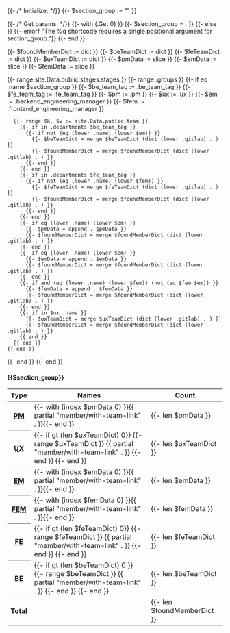 {{- /*  Initialize. */}}
{{- $section_group := "" }}

{{- /* Get params. */}}
{{- with (.Get 0) }}
  {{- $section_group = . }}
{{- else }}
  {{- errorf "The %q shortcode requires a single positional argument for section_group."}}
{{- end }}

{{- $foundMemberDict := dict }}
{{- $beTeamDict := dict }}
{{- $feTeamDict := dict }}
{{- $uxTeamDict := dict }}
{{- $pmData := slice }}
{{- $emData := slice }}
{{- $femData := slice }}

{{- range site.Data.public.stages.stages }}
  {{- range .groups }}
    {{- if eq .name $section_group }}
      {{- $be_team_tag := .be_team_tag }}
      {{- $fe_team_tag := .fe_team_tag }}
      {{- $pm := .pm }}
      {{- $ux := .ux }}
      {{- $em := .backend_engineering_manager }}
      {{- $fem := .frontend_engineering_manager }}
      
      {{- range $k, $v := site.Data.public.team }}
        {{- if in .departments $be_team_tag }}
          {{- if not (eq (lower .name) (lower $em)) }}
            {{- $beTeamDict = merge $beTeamDict (dict (lower .gitlab) . ) }}
            {{- $foundMemberDict = merge $foundMemberDict (dict (lower .gitlab) . ) }}
          {{- end }}
        {{- end }}
        {{- if in .departments $fe_team_tag }}
          {{- if not (eq (lower .name) (lower $fem)) }}
            {{- $feTeamDict = merge $feTeamDict (dict (lower .gitlab) . ) }}
            {{- $foundMemberDict = merge $foundMemberDict (dict (lower .gitlab) . ) }}
          {{- end }}
        {{- end }}
        {{- if eq (lower .name) (lower $pm) }}
          {{- $pmData = append . $pmData }}
          {{- $foundMemberDict = merge $foundMemberDict (dict (lower .gitlab) . ) }}
        {{- end }}
        {{- if eq (lower .name) (lower $em) }}
          {{- $emData = append . $emData }}
          {{- $foundMemberDict = merge $foundMemberDict (dict (lower .gitlab) . ) }}
        {{- end }}
        {{- if and (eq (lower .name) (lower $fem)) (not (eq $fem $em)) }}
          {{- $femData = append . $femData }}
          {{- $foundMemberDict = merge $foundMemberDict (dict (lower .gitlab) . ) }}
        {{- end }}
        {{- if in $ux .name }}
          {{- $uxTeamDict = merge $uxTeamDict (dict (lower .gitlab) . ) }}
          {{- $foundMemberDict = merge $foundMemberDict (dict (lower .gitlab) . ) }}
        {{ end }}
      {{ end }}
    {{ end }}
  {{- end }}
{{- end }}
#### {{$section_group}}

<table>
  <thead>
    <tr>
      <th>Type</th>
      <th>Names</th>
      <th>Count</th>
    </tr>
  </thead>
  <tbody>
    <tr>
      <th><abbr title="Product Manager">PM</abbr></th>
      <td>{{- with (index $pmData 0) }}{{ partial "member/with-team-link" . }}{{- end }}</td>
      <td>{{- len $pmData }}</td>
    </tr>
    <tr>
      <th><abbr title="User Research">UX</abbr></th>
      <td>{{- if gt (len $uxTeamDict) 0}}
          {{- range $uxTeamDict }}
            {{ partial "member/with-team-link" . }}
          {{- end }}
        {{- end }}</td>
      <td>{{- len $uxTeamDict }}</td>
    </tr>
    <tr>
      <th><abbr title="Engineering Manager">EM</abbr></th>
      <td>{{- with (index $emData 0) }}{{ partial "member/with-team-link" . }}{{- end }}</td>
      <td>{{- len $emData }}</td>
    </tr>
    <tr>
      <th><abbr title="Frontend Engineering Manager">FEM</abbr></th>
      <td>{{- with (index $femData 0) }}{{ partial "member/with-team-link" . }}{{- end }}</td>
      <td>{{- len $femData }}</td>
    </tr>
    <tr>
      <th><abbr title="Frontend">FE</abbr></th>
      <td>{{- if gt (len $feTeamDict) 0}}
            {{- range $feTeamDict }}
              {{ partial "member/with-team-link" . }}
            {{- end }}
          {{- end }}</td>
      <td>{{- len $feTeamDict }}</td>
    </tr>
    <tr>
      <th><abbr title="Backend">BE</abbr></th>
      <td>{{- if gt (len $beTeamDict) 0 }}
            {{- range $beTeamDict }}
              {{ partial "member/with-team-link" . }}
            {{- end }}
          {{- end }}</td>
      <td>{{- len $beTeamDict }}</td>
    </tr>
    <tr>
      <th>Total</th>
      <td></td>
      <td>{{- len $foundMemberDict }}</td>
    </tr>
  </tbody>
</table>
